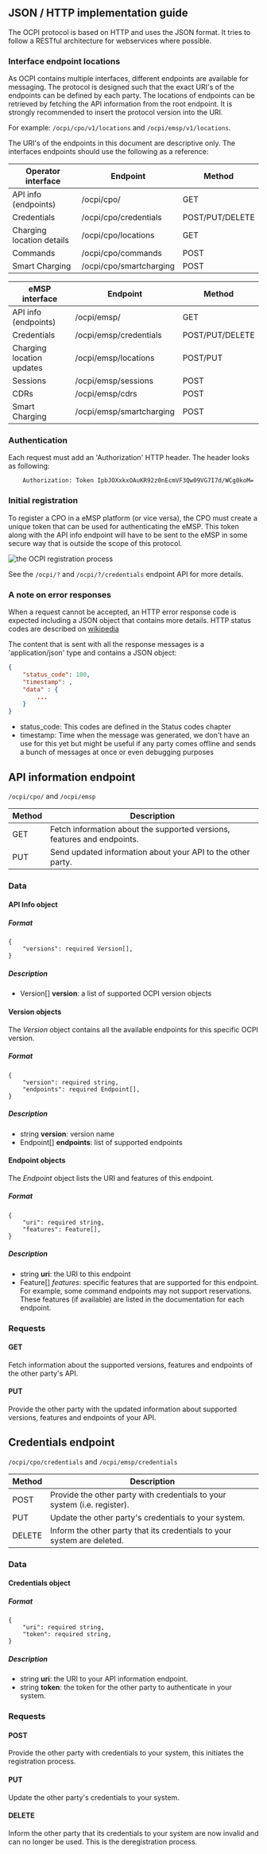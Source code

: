 ## JSON / HTTP implementation guide

The OCPI protocol is based on HTTP and uses the JSON format. It tries to follow a RESTful architecture for webservices where possible.

### Interface endpoint locations

As OCPI contains multiple interfaces, different endpoints are available for messaging. The protocol is designed such that the exact URI's of the endpoints can be defined by each party. The locations of endpoints can be retrieved by fetching the API information from the root endpoint. It is strongly recommended to insert the protocol version into the URI. 

For example: `/ocpi/cpo/v1/locations` and `/ocpi/emsp/v1/locations`.

The URI's of the endpoints in this document are descriptive only. The interfaces endpoints should use the following as a reference:  

| Operator interface         | Endpoint                | Method               |
| -------------------------- | ----------------------- | ---------------------|
| API info (endpoints)       | /ocpi/cpo/              | GET                  |
| Credentials                | /ocpi/cpo/credentials   | POST/PUT/DELETE      |
| Charging location details  | /ocpi/cpo/locations     | GET                  | - Static data
| Commands                   | /ocpi/cpo/commands      | POST                 | 
| Smart Charging             | /ocpi/cpo/smartcharging | POST                 | - Charging profiles requests


| eMSP interface             | Endpoint                 | Method              |
| -------------------------- | ------------------------ | ------------------- |
| API info (endpoints)       | /ocpi/emsp/              | GET                 |
| Credentials                | /ocpi/emsp/credentials   | POST/PUT/DELETE     |
| Charging location updates  | /ocpi/emsp/locations     | POST/PUT            | - Charge location/evses updates (e.g. status)
| Sessions                   | /ocpi/emsp/sessions      | POST                | - Details about a session initiated by a customer of that eMSP
| CDRs                       | /ocpi/emsp/cdrs          | POST                | 
| Smart Charging             | /ocpi/emsp/smartcharging | POST                | - Responses to Charging profiles requests (e.g. ChargingProfileAccepted)


### Authentication

Each request must add an 'Authorization' HTTP header. The header looks as following:

```
    Authorization: Token IpbJOXxkxOAuKR92z0nEcmVF3Qw09VG7I7d/WCg0koM=
```

### Initial registration

To register a CPO in a eMSP platform (or vice versa), the CPO must create a unique token that can be used for authenticating the eMSP. This token along with the API info endpoint will have to be sent to the eMSP in some secure way that is outside the scope of this protocol.

![the OCPI registration process](data/registration-sequence.png) 

See the `/ocpi/?` and `/ocpi/?/credentials` endpoint API for more details.

### A note on error responses

When a request cannot be accepted, an HTTP error response code is expected including a JSON object that contains more details. 
HTTP status codes are described on [wikipedia](http://en.wikipedia.org/wiki/List_of_HTTP_status_codes)

The content that is sent with all the response messages is a 'application/json' type and contains a JSON object:

```json
{
	"status_code": 100, 
	"timestamp": ,
	"data" : {
		...
	}
}
```
- status_code: This codes are defined in the Status codes chapter
- timestamp: Time when the message was generated, we don't have an use for this yet but might be useful if any party comes offline and sends a bunch of messages at once or even debugging purposes


## API information endpoint

 `/ocpi/cpo/` and `/ocpi/emsp`


| Method   | Description                                                             |
| -------- | ----------------------------------------------------------------------- |
| GET      | Fetch information about the supported versions, features and endpoints. |
| PUT      | Send updated information about your API to the other party.             |


### Data

#### API Info object

##### Format

	{
		"versions": required Version[],
	}
	
##### Description
    
- Version[] **version**: a list of supported OCPI version objects

	
#### Version objects

The *Version* object contains all the available endpoints for this specific OCPI version.

##### Format

    {
        "version": required string,
        "endpoints": required Endpoint[],    
    }
    
##### Description
    
- string **version**: version name
- Endpoint[] **endpoints**: list of supported endpoints


#### Endpoint objects

The *Endpoint* object lists the URI and features of this endpoint.

##### Format

    {
        "uri": required string,
        "features": Feature[],    
    }
    
##### Description
    
- string **uri**: the URI to this endpoint
- Feature[] *features*: specific features that are supported for this endpoint. For example, some command endpoints may not support reservations.  These features (if available) are listed in the documentation for each endpoint.


### Requests

#### GET

Fetch information about the supported versions, features and endpoints of the other party's API.

#### PUT

Provide the other party with the updated information about supported versions, features and endpoints of your API.


## Credentials endpoint

 `/ocpi/cpo/credentials` and `/ocpi/emsp/credentials`

| Method   | Description                                                              |
| -------- | ------------------------------------------------------------------------ |
| POST     | Provide the other party with credentials to your system (i.e. register). |
| PUT      | Update the other party's credentials to your system.                     |
| DELETE   | Inform the other party that its credentials to your system are deleted.  |


### Data

#### Credentials object

##### Format

	{
	    "uri": required string,
		"token": required string,
	}
	
##### Description
    
- string **uri**: the URI to your API information endpoint. 
- string **token**: the token for the other party to authenticate in your system.


### Requests

#### POST

Provide the other party with credentials to your system, this initiates the registration process.

#### PUT

Update the other party's credentials to your system. 

#### DELETE

Inform the other party that its credentials to your system are now invalid and can no longer be used. This is the deregistration process.
